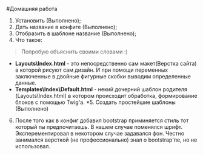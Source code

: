 #Домашняя работа

1. Установить (Выполнено);
2. Дать название в конфиге (Выполнено);
3. Отобразить в шаблоне название (Выполнено);
4. Что такое:

>Попробую объяснить своими словами :)

   -  **Layouts\Index.html** - это непосредственно сам макет(Верстка сайта) в которой рисуют сам дизайн. И при помощи переменных заключенные                            в двойные фигурные скобки выводим определенные данные.
   -  **Templates\Index\Default.html** - некий дочерний шаблон родителя (Layouts\Index.html) в котором происходит обработка, формирование                               блоков с помощью Twig'а. 
*5. Создать простейшие шаблоны (Выполнено)
6. После того как в конфиг добавил bootstrap приминяется стиль тот который ты предпочитаешь. В нашем случае поменялся шрифт.                  Эксперементировал в некотором случае задавался фон. Честно занимался версткой (не профессионально) знал о bootstrap'пе, но не            использовал.  
